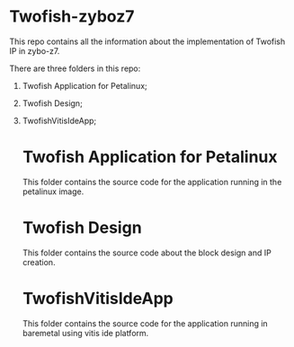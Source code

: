 # Twofish-zyboz7
This repo contains all the information about the implementation of Twofish IP in zybo-z7.

There are three folders in this repo:
1. Twofish Application for Petalinux;
2. Twofish Design;
3. TwofishVitisIdeApp;

   # Twofish Application for Petalinux
   This folder contains the source code for the application running in the petalinux image.

   # Twofish Design
   This folder contains the source code about the block design and IP creation.
   
   # TwofishVitisIdeApp
   This folder contains the source code for the application running in baremetal using vitis ide platform.
